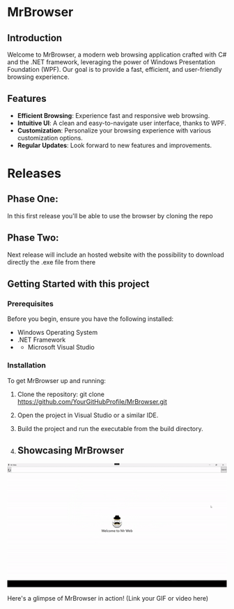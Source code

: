 # MrBrowser

## Introduction

Welcome to MrBrowser, a modern web browsing application crafted with C# and the .NET framework, leveraging the power of Windows Presentation Foundation (WPF). Our goal is to provide a fast, efficient, and user-friendly browsing experience.

## Features

- **Efficient Browsing**: Experience fast and responsive web browsing.
- **Intuitive UI**: A clean and easy-to-navigate user interface, thanks to WPF.
- **Customization**: Personalize your browsing experience with various customization options.
- **Regular Updates**: Look forward to new features and improvements.

# Releases
## Phase One:
In this first release you'll be able to use the browser by cloning the repo
## Phase Two:
Next release will include an hosted website with the possibility to download directly the .exe file from there

## Getting Started with this project

### Prerequisites

Before you begin, ensure you have the following installed:
- Windows Operating System
- .NET Framework
- - Microsoft Visual Studio

### Installation

To get MrBrowser up and running:

1. Clone the repository:
   git clone https://github.com/YourGitHubProfile/MrBrowser.git
2. Open the project in Visual Studio or a similar IDE.  
3. Build the project and run the executable from the build directory.

4. ## Showcasing MrBrowser

![App Screenshot](Browser/MrBrowser.gif)

Here's a glimpse of MrBrowser in action! (Link your GIF or video here)
